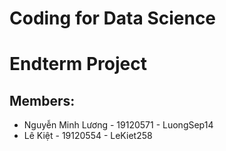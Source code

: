 # Coding for Data Science
# Endterm Project
## Members:
- Nguyễn Minh Lương - 19120571 - LuongSep14
- Lê Kiệt - 19120554 - LeKiet258
